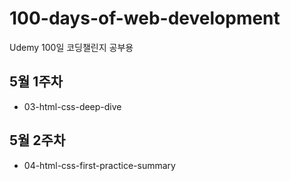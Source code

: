 # 100-days-of-web-development

Udemy 100일 코딩챌린지 공부용

## 5월 1주차

- 03-html-css-deep-dive

## 5월 2주차

- 04-html-css-first-practice-summary

